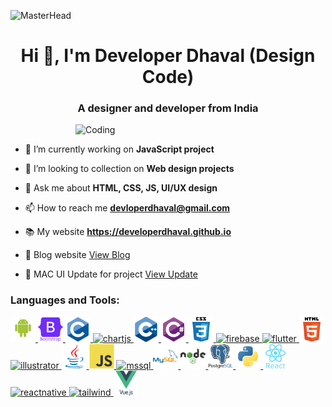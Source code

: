 ![MasterHead](https://blogger.googleusercontent.com/img/b/R29vZ2xl/AVvXsEg-y01RPjX9Dig51ttpgurlliv0yqu1lifjmshEaLHu402_bsFVjyK5F9Qso1jjm-p0OmCnbUB2hNYfRqs_CHCpgK_QAep32Lh5cNl-2-7SCCVCkjIYCz4gL7L1I54QxahxWuT191tAKCwt0dJGZ9Ni6UXzv0D4mPfU2BROcnQyFAJIBW3usYKxVSXFC2Q/s16000/wepik--20240604064255VO1d.png)
<h1 align="center">Hi 👋, I'm Developer Dhaval (Design Code)</h1>
<h3 align="center">A designer and developer from India</h3>
<img align="right" alt="Coding" width="400" src="https://blogger.googleusercontent.com/img/b/R29vZ2xl/AVvXsEjzTnYdroU5E62tm52NqlQ7l21jfC41o5u0ncmYMW4ORtl-2Cvo5SCfX0yGhDvpvd88lwsLRy9hDY-P0gBLbGlFiRcc3zX1Zd-PZa9Bz8OLV3ose3N8r3O-12d-xPKAA6b0BQeQJ5bCr1Wgp3geaCoh-CDrfqkXufYBfak4hLRLK4VlcMla0op1XReVTHw/s16000/wepik--20240603115707bS8V.png">


<p align="left"> <a href="https://twitter.com/" target="blank"><img src="https://img.shields.io/twitter/follow/?logo=twitter&style=for-the-badge" alt="" /></a> </p>

- 🔭 I’m currently working on **JavaScript project**

- 👯 I’m looking to collection on **Web design projects**

- 💬 Ask me about **HTML, CSS, JS, UI/UX design**

- 📫 How to reach me **devloperdhaval@gmail.com**

- 📚 My website **<a href='https://developerdhaval.github.io](https://developerdhaval.github.io/'>https://developerdhaval.github.io</a>**

- 📝 Blog website <a href='https://uiosindia.blogspot.com/](https://uiosindia.blogspot.com/'>View Blog</a>

- 📄 MAC UI Update for project <a href='https://uiosindia.blogspot.com/p/mac-ui-update.html](https://uiosindia.blogspot.com/p/mac-ui-update.html'>View Update</a>



<h3 align="left">Languages and Tools:</h3>
<p align="left"> <a href="https://developer.android.com" target="_blank" rel="noreferrer"> <img src="https://raw.githubusercontent.com/devicons/devicon/master/icons/android/android-original-wordmark.svg" alt="android" width="40" height="40"/> </a> <a href="https://getbootstrap.com" target="_blank" rel="noreferrer"> <img src="https://raw.githubusercontent.com/devicons/devicon/master/icons/bootstrap/bootstrap-plain-wordmark.svg" alt="bootstrap" width="40" height="40"/> </a> <a href="https://www.cprogramming.com/" target="_blank" rel="noreferrer"> <img src="https://raw.githubusercontent.com/devicons/devicon/master/icons/c/c-original.svg" alt="c" width="40" height="40"/> </a> <a href="https://www.chartjs.org" target="_blank" rel="noreferrer"> <img src="https://www.chartjs.org/media/logo-title.svg" alt="chartjs" width="40" height="40"/> </a> <a href="https://www.w3schools.com/cpp/" target="_blank" rel="noreferrer"> <img src="https://raw.githubusercontent.com/devicons/devicon/master/icons/cplusplus/cplusplus-original.svg" alt="cplusplus" width="40" height="40"/> </a> <a href="https://www.w3schools.com/cs/" target="_blank" rel="noreferrer"> <img src="https://raw.githubusercontent.com/devicons/devicon/master/icons/csharp/csharp-original.svg" alt="csharp" width="40" height="40"/> </a> <a href="https://www.w3schools.com/css/" target="_blank" rel="noreferrer"> <img src="https://raw.githubusercontent.com/devicons/devicon/master/icons/css3/css3-original-wordmark.svg" alt="css3" width="40" height="40"/> </a> <a href="https://firebase.google.com/" target="_blank" rel="noreferrer"> <img src="https://www.vectorlogo.zone/logos/firebase/firebase-icon.svg" alt="firebase" width="40" height="40"/> </a> <a href="https://flutter.dev" target="_blank" rel="noreferrer"> <img src="https://www.vectorlogo.zone/logos/flutterio/flutterio-icon.svg" alt="flutter" width="40" height="40"/> </a> <a href="https://www.w3.org/html/" target="_blank" rel="noreferrer"> <img src="https://raw.githubusercontent.com/devicons/devicon/master/icons/html5/html5-original-wordmark.svg" alt="html5" width="40" height="40"/> </a> <a href="https://www.adobe.com/in/products/illustrator.html" target="_blank" rel="noreferrer"> <img src="https://www.vectorlogo.zone/logos/adobe_illustrator/adobe_illustrator-icon.svg" alt="illustrator" width="40" height="40"/> </a> <a href="https://www.java.com" target="_blank" rel="noreferrer"> <img src="https://raw.githubusercontent.com/devicons/devicon/master/icons/java/java-original.svg" alt="java" width="40" height="40"/> </a> <a href="https://developer.mozilla.org/en-US/docs/Web/JavaScript" target="_blank" rel="noreferrer"> <img src="https://raw.githubusercontent.com/devicons/devicon/master/icons/javascript/javascript-original.svg" alt="javascript" width="40" height="40"/> </a> <a href="https://www.microsoft.com/en-us/sql-server" target="_blank" rel="noreferrer"> <img src="https://www.svgrepo.com/show/303229/microsoft-sql-server-logo.svg" alt="mssql" width="40" height="40"/> </a> <a href="https://www.mysql.com/" target="_blank" rel="noreferrer"> <img src="https://raw.githubusercontent.com/devicons/devicon/master/icons/mysql/mysql-original-wordmark.svg" alt="mysql" width="40" height="40"/> </a> <a href="https://nodejs.org" target="_blank" rel="noreferrer"> <img src="https://raw.githubusercontent.com/devicons/devicon/master/icons/nodejs/nodejs-original-wordmark.svg" alt="nodejs" width="40" height="40"/> </a> <a href="https://www.postgresql.org" target="_blank" rel="noreferrer"> <img src="https://raw.githubusercontent.com/devicons/devicon/master/icons/postgresql/postgresql-original-wordmark.svg" alt="postgresql" width="40" height="40"/> </a> <a href="https://www.python.org" target="_blank" rel="noreferrer"> <img src="https://raw.githubusercontent.com/devicons/devicon/master/icons/python/python-original.svg" alt="python" width="40" height="40"/> </a> <a href="https://reactjs.org/" target="_blank" rel="noreferrer"> <img src="https://raw.githubusercontent.com/devicons/devicon/master/icons/react/react-original-wordmark.svg" alt="react" width="40" height="40"/> </a> <a href="https://reactnative.dev/" target="_blank" rel="noreferrer"> <img src="https://reactnative.dev/img/header_logo.svg" alt="reactnative" width="40" height="40"/> </a> <a href="https://tailwindcss.com/" target="_blank" rel="noreferrer"> <img src="https://www.vectorlogo.zone/logos/tailwindcss/tailwindcss-icon.svg" alt="tailwind" width="40" height="40"/> </a> <a href="https://vuejs.org/" target="_blank" rel="noreferrer"> <img src="https://raw.githubusercontent.com/devicons/devicon/master/icons/vuejs/vuejs-original-wordmark.svg" alt="vuejs" width="40" height="40"/> </a> </p>

